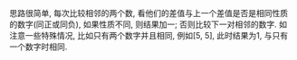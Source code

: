 思路很简单, 每次比较相邻的两个数, 看他们的差值与上一个差值是否是相同性质的数字(同正或同负), 如果性质不同, 则结果加一; 否则比较下一对相邻的数字. 如注意一些特殊情况, 比如只有两个数字并且相同, 例如[5, 5], 此时结果为1, 与只有一个数字时相同.
